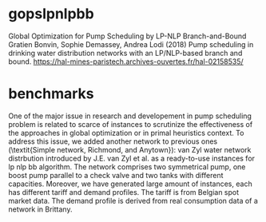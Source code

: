 # gopslpnlpbb
Global Optimization for Pump Scheduling by LP-NLP Branch-and-Bound Gratien Bonvin, Sophie Demassey, Andrea Lodi (2018) Pump scheduling in drinking water distribution networks with an LP/NLP-based branch and bound. https://hal-mines-paristech.archives-ouvertes.fr/hal-02158535/

# benchmarks
One of the major issue in research and developement in pump scheduling problem is related to scarce of instances to scrutinize the effectiveness of the approaches in global optimization or in primal heuristics context. To address this issue, we added another network to previous ones (\textit{Simple network, Richmond, and Anytown}): van Zyl water network distrbution introduced by J.E. van Zyl et al. as a ready-to-use instances for lp nlp bb algorithm. The network comprises two symmetrical pump, one boost pump parallel to a check valve and two tanks with different capacities. 
Moreover, we have generated large amount of instances, each has different tariff and demand profiles. The tariff is from Belgian spot market data. The demand profile is derived from real consumption data of a network in Brittany.
